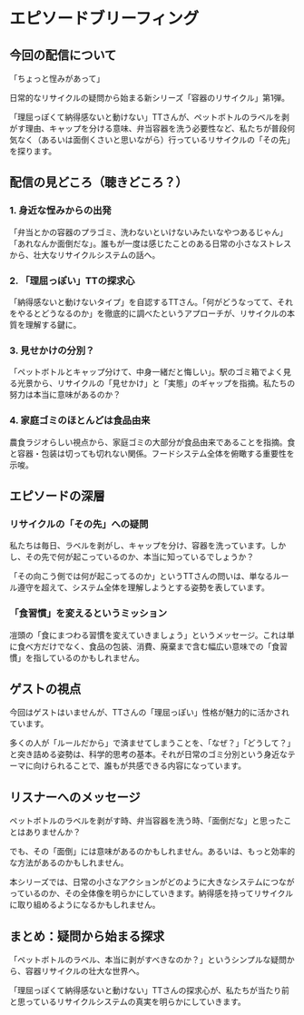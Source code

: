 # エピソードブリーフィング

## 今回の配信について

「ちょっと悜みがあって」

日常的なリサイクルの疑問から始まる新シリーズ「容器のリサイクル」第1弾。

「理屈っぽくて納得感ないと動けない」TTさんが、ペットボトルのラベルを剥がす理由、キャップを分ける意味、弁当容器を洗う必要性など、私たちが普段何気なく（あるいは面倒くさいと思いながら）行っているリサイクルの「その先」を探ります。

## 配信の見どころ（聴きどころ？）

### 1. 身近な悜みからの出発

「弁当とかの容器のプラゴミ、洗わないといけないみたいなやつあるじゃん」「あれなんか面倒だな」。誰もが一度は感じたことのある日常の小さなストレスから、壮大なリサイクルシステムの話へ。

### 2. 「理屈っぽい」TTの探求心

「納得感ないと動けないタイプ」を自認するTTさん。「何がどうなってて、それをやるとどうなるのか」を徹底的に調べたというアプローチが、リサイクルの本質を理解する鍵に。

### 3. 見せかけの分別？

「ペットボトルとキャップ分けて、中身一緒だと悔しい」。駅のゴミ箱でよく見る光景から、リサイクルの「見せかけ」と「実態」のギャップを指摘。私たちの努力は本当に意味があるのか？

### 4. 家庭ゴミのほとんどは食品由来

農食ラジオらしい視点から、家庭ゴミの大部分が食品由来であることを指摘。食と容器・包装は切っても切れない関係。フードシステム全体を俯瞰する重要性を示唆。

## エピソードの深層

### リサイクルの「その先」への疑問

私たちは毎日、ラベルを剥がし、キャップを分け、容器を洗っています。しかし、その先で何が起こっているのか、本当に知っているでしょうか？

「その向こう側では何が起こってるのか」というTTさんの問いは、単なるルール遵守を超えて、システム全体を理解しようとする姿勢を表しています。

### 「食習慣」を変えるというミッション

凒頭の「食にまつわる習慣を変えていきましょう」というメッセージ。これは単に食べ方だけでなく、食品の包装、消費、廃棄まで含む幅広い意味での「食習慣」を指しているのかもしれません。

## ゲストの視点

今回はゲストはいませんが、TTさんの「理屈っぽい」性格が魅力的に活かされています。

多くの人が「ルールだから」で済ませてしまうことを、「なぜ？」「どうして？」と突き詰める姿勢は、科学的思考の基本。それが日常のゴミ分別という身近なテーマに向けられることで、誰もが共感できる内容になっています。

## リスナーへのメッセージ

ペットボトルのラベルを剥がす時、弁当容器を洗う時、「面倒だな」と思ったことはありませんか？

でも、その「面倒」には意味があるのかもしれません。あるいは、もっと効率的な方法があるのかもしれません。

本シリーズでは、日常の小さなアクションがどのように大きなシステムにつながっているのか、その全体像を明らかにしていきます。納得感を持ってリサイクルに取り組めるようになるかもしれません。

## まとめ：疑問から始まる探求

「ペットボトルのラベル、本当に剥がすべきなのか？」というシンプルな疑問から、容器リサイクルの壮大な世界へ。

「理屈っぽくて納得感ないと動けない」TTさんの探求心が、私たちが当たり前と思っているリサイクルシステムの真実を明らかにしていきます。